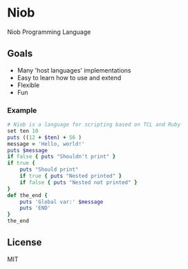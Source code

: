 # Niob
Niob Programming Language

## Goals
- Many 'host languages' implementations
- Easy to learn how to use and extend
- Flexible
- Fun

### Example
```ruby
# Niob is a language for scripting based on TCL and Ruby
set ten 10
puts ((12 + $ten) + 56 )
message = 'Hello, world!'
puts $message
if false { puts "Shouldn't print" }
if true {
    puts "Should print"
    if true { puts "Nested printed" }
    if false { puts "Nested not printed" }
}
def the_end {
    puts 'Global var:' $message
    puts 'END'
}
the_end
```

## License
MIT
